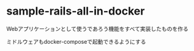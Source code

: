 # sample-rails-all-in-docker

Webアプリケーションとして使うであろう機能をすべて実装したものを作る

ミドルウェアもdocker-composeで起動できるようにする
